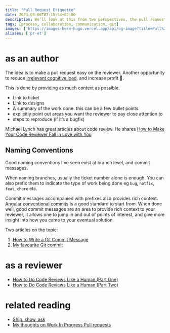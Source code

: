 ```yaml
---
title: "Pull Request Etiquette"
date: 2023-08-06T07:15:54+02:00
description: We’ll look at this from two perspectives, the pull request author, and the reviewer
tags: [process, collaboration, communication, git]
images: ['https://images-here-hugo.vercel.app/api/og-image?title=Pull%20Request%20Etiquette']
aliases: ['pr-et']
---
```


# as an author
The idea is to make a pull request easy on the reviewer. Another opportunity to reduce [irrelevant cognitive load](/cognitive-load-theory/#2-extraneous-irrelevant-load), and increase profit 💸.

This is done by providing as much context as possible.
- Link to ticket
- Link to designs
- A summary of the work done. this can be a few bullet points
- explicitly point out areas you want the reviewer to pay close attention to
- steps to reproduce (if it’s a bugfix)

Michael Lynch has great articles about code review. He shares [How to Make Your Code Reviewer Fall in Love with You](https://mtlynch.io/code-review-love/)

## Naming Conventions
Good naming conventions I've seen exist at branch level, and commit messages.

When naming branches, usually the ticket number alone is enough. You can also prefix them to indicate the type of work being done
eg `bug`, `hotfix`, `feat`, `chore` etc.

Commit messages accompanied with prefixes also provides rich context. [Angular conventional commits](https://www.conventionalcommits.org/en/v1.0.0-beta.4/) is a good standard to start from.
When done well, good commit messages are an area to provide rich context to your reviewer, it allows one to jump in and out of points of interest, and give more insight into how you came to your eventual solution.

Two articles on the topic:
1. [How to Write a Git Commit Message](https://cbea.ms/git-commit/)
2. [My favourite Git commit](https://dhwthompson.com/2019/my-favourite-git-commit)

# as a reviewer 
- [How to Do Code Reviews Like a Human \(Part One\)](https://mtlynch.io/human-code-reviews-1/)
- [How to Do Code Reviews Like a Human \(Part Two\)](https://mtlynch.io/human-code-reviews-2/)

# related reading
- [Ship, show, ask](https://martinfowler.com/articles/ship-show-ask.html)
- [My thoughts on Work In Progress Pull requests](/on-prs)